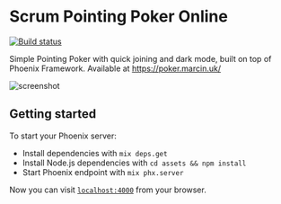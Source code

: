 # Scrum Pointing Poker Online
[![Build status](https://github.com/cinekdawidziuk/scrumpoker/workflows/Elixir%20CI/badge.svg)](https://github.com/cinekdawidziuk/scrumpoker/actions?query=workflow%3A%22Elixir+CI%22)

Simple Pointing Poker with quick joining and dark mode, built on top of Phoenix Framework. Available at
https://poker.marcin.uk/


![screenshot](https://raw.githubusercontent.com/cinekdawidziuk/scrumpoker/master/assets/static/images/github_screenshot.png)
## Getting started

To start your Phoenix server:

  * Install dependencies with `mix deps.get`
  * Install Node.js dependencies with `cd assets && npm install`
  * Start Phoenix endpoint with `mix phx.server`

Now you can visit [`localhost:4000`](http://localhost:4000) from your browser.
